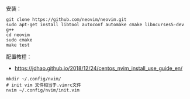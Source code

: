 安装：

```
git clone https://github.com/neovim/neovim.git
sudo apt-get install libtool autoconf automake cmake libncurses5-dev g++
cd neovim
sudo cmake
make test
```

配置教程：

- https://jdhao.github.io/2018/12/24/centos_nvim_install_use_guide_en/

```
mkdir ~/.config/nvim/
# init vim 文件相当于.vimrc文件
nvim ~/.config/nvim/init.vim
```
